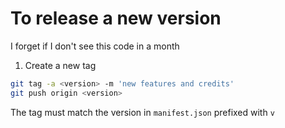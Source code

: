 # To release a new version

I forget if I don't see this code in a month

1. Create a new tag

```bash
git tag -a <version> -m 'new features and credits'
git push origin <version>
```

The tag must match the version in `manifest.json` prefixed with `v`
